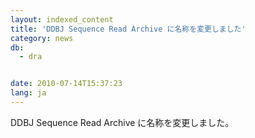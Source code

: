 ```yaml
---
layout: indexed_content
title: 'DDBJ Sequence Read Archive に名称を変更しました'
category: news
db:
  - dra


date: 2010-07-14T15:37:23
lang: ja
---
```


DDBJ Sequence Read Archive に名称を変更しました。
